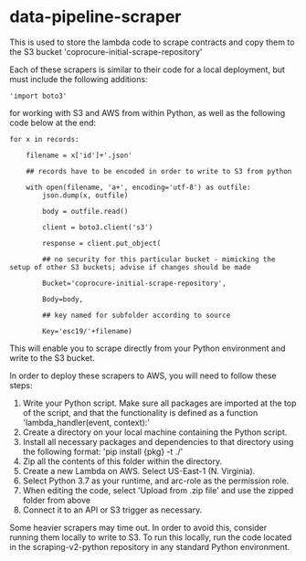 # data-pipeline-scraper
This is used to store the lambda code to scrape contracts and copy them to the S3 bucket 'coprocure-initial-scrape-repository'

Each of these scrapers is similar to their code for a local deployment, but must include the following additions:

    'import boto3' 
for working with S3 and AWS from within Python, as well as the following code below at the end:

    for x in records:
   
        filename = x['id']+'.json'
    
        ## records have to be encoded in order to write to S3 from python

        with open(filename, 'a+', encoding='utf-8') as outfile:
            json.dump(x, outfile)

            body = outfile.read()

            client = boto3.client('s3')

            response = client.put_object( 

            ## no security for this particular bucket - mimicking the setup of other S3 buckets; advise if changes should be made

            Bucket='coprocure-initial-scrape-repository',

            Body=body,

            ## key named for subfolder according to source

            Key='esc19/'+filename)

This will enable you to scrape directly from your Python environment and write to the S3 bucket.

In order to deploy these scrapers to AWS, you will need to follow these steps:

1. Write your Python script. Make sure all packages are imported at the top of the script, and that the functionality is defined as a function 'lambda_handler(event, context):'
2. Create a directory on your local machine containing the Python script.
3. Install all necessary packages and dependencies to that directory using the following format:
    'pip install {pkg} -t ./'
4. Zip all the contents of this folder within the directory.
5. Create a new Lambda on AWS. Select US-East-1 (N. Virginia).
6. Select Python 3.7 as your runtime, and arc-role as the permission role.
7. When editing the code, select 'Upload from .zip file' and use the zipped folder from above
8. Connect it to an API or S3 trigger as necessary.

Some heavier scrapers may time out. In order to avoid this, consider running them locally to write to S3. To run this locally, run the code located in the scraping-v2-python repository in any standard Python environment.

